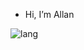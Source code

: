 - Hi, I’m Allan

![lang](https://github-readme-stats.vercel.app/api/top-langs/?username=allansm&title_color=0f0&bg_color=000&text_color=0f0)
